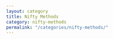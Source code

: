 ```yaml
---
layout: category
title: Nifty Methods
category: nifty-methods
permalink: "/categories/nifty-methods/"
---
```

